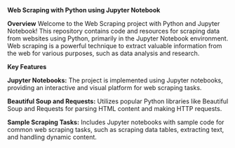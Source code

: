 **Web Scraping with Python using Jupyter Notebook**

**Overview**
Welcome to the Web Scraping project with Python and Jupyter Notebook! This repository contains code and resources for scraping data from websites using Python, primarily in the Jupyter Notebook environment. Web scraping is a powerful technique to extract valuable information from the web for various purposes, such as data analysis and research.

**Key Features**

**Jupyter Notebooks:** The project is implemented using Jupyter notebooks, providing an interactive and visual platform for web scraping tasks.

**Beautiful Soup and Requests:** Utilizes popular Python libraries like Beautiful Soup and Requests for parsing HTML content and making HTTP requests.

**Sample Scraping Tasks:** Includes Jupyter notebooks with sample code for common web scraping tasks, such as scraping data tables, extracting text, and handling dynamic content.
